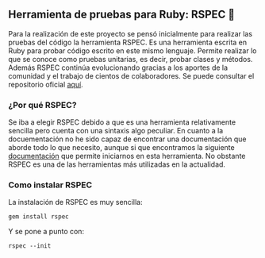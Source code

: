 ## Herramienta de pruebas para Ruby: RSPEC :small_orange_diamond:
Para la realización de este proyecto se pensó inicialmente para realizar las pruebas del código la herramienta RSPEC. Es una herramienta escrita en Ruby para probar código escrito en este mismo lenguaje. Permite realizar lo que se conoce como pruebas unitarias, es decir, probar clases y métodos. Además RSPEC continúa evolucionando gracias a los aportes de la comunidad y el trabajo de cientos de colaboradores. Se puede consultar el repositorio oficial [aquí](https://github.com/rspec/rspec).
### ¿Por qué RSPEC?
Se iba a elegir RSPEC debido a que es una herramienta relativamente sencilla pero cuenta con una sintaxis algo peculiar. En cuanto a la docuementación no he sido capaz de encontrar una documentación que aborde todo lo que necesito, aunque si que encontramos la siguiente  [documentación](https://rspec.info/documentation/) que permite iniciarnos en esta herramienta. No obstante RSPEC es una de las herramientas más utilizadas en la actualidad.
### Como instalar RSPEC
La instalación de RSPEC es muy sencilla:

`gem install rspec`

Y se pone a punto con:

`rspec --init`

